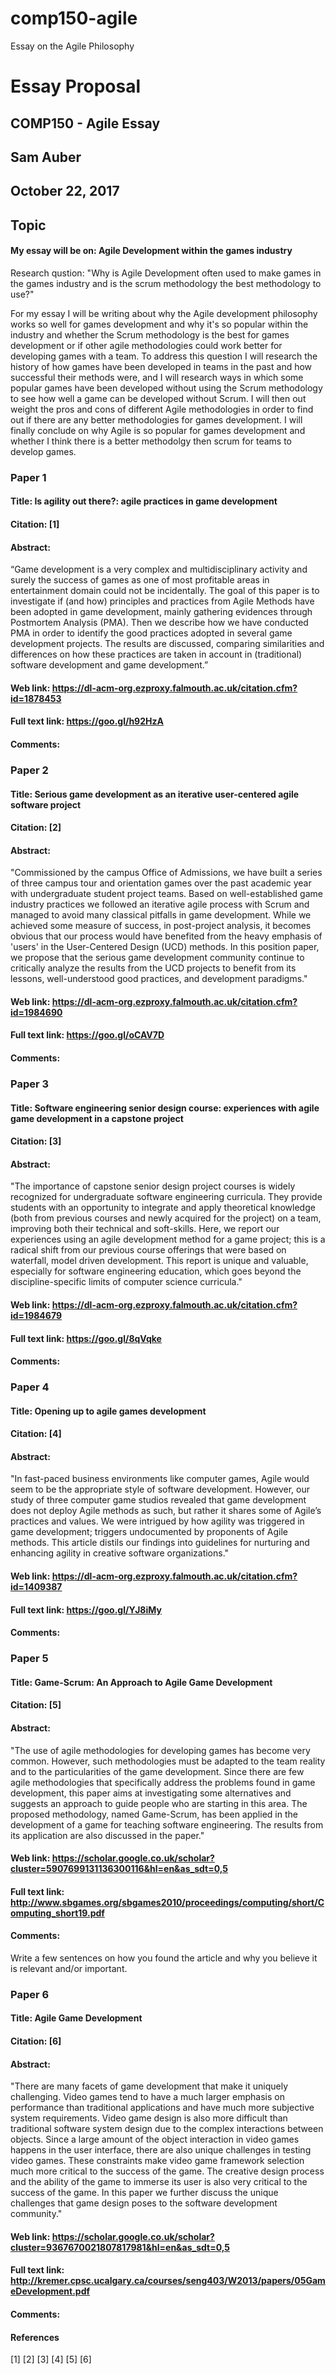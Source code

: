 # comp150-agile
Essay on the Agile Philosophy

# Essay Proposal
## COMP150 - Agile Essay
## Sam Auber
## October 22, 2017

## Topic
#### My essay will be on: Agile Development within the games industry
Research qustion: "Why is Agile Development often used to make games in the games industry and is the scrum methodology the best methodology to use?"

For my essay I will be writing about why the Agile development philosophy works so well for games development and why it's so popular within the industry and whether the Scrum methodology is the best for games development or if other agile methodologies could work better for developing games with a team.
To address this question I will research the history of how games have been developed in teams in the past and how successful their methods were, and I will research ways in which some popular games have been developed without using the Scrum methodology to see how well a game can be developed without Scrum. I will then out weight the pros and cons of different Agile methodologies in order to find out if there are any better methodologies for games development.
I will finally conclude on why Agile is so popular for games development and whether I think there is a better methodolgy then scrum for teams to develop games.

### Paper 1
#### Title: Is agility out there?: agile practices in game development
#### Citation: [1]
#### Abstract: 
“Game development is a very complex and multidisciplinary activity and surely the success of games as one of most profitable areas in entertainment domain could not be incidentally. The goal of this paper is to investigate if (and how) principles and practices from Agile Methods have been adopted in game development, mainly gathering evidences through Postmortem Analysis (PMA).
Then we describe how we have conducted PMA in order to identify the good practices adopted in several game development projects. The results are discussed, comparing similarities and differences on how these practices are taken in account in (traditional) software development and game development.”
#### Web link: https://dl-acm-org.ezproxy.falmouth.ac.uk/citation.cfm?id=1878453
#### Full text link: https://goo.gl/h92HzA
#### Comments: 


### Paper 2
#### Title: Serious game development as an iterative user-centered agile software project
#### Citation: [2]
#### Abstract:
"Commissioned by the campus Office of Admissions, we have built a series of three campus tour and orientation games over the past academic year with undergraduate student project teams. Based on well-established game industry practices we followed an iterative agile process with Scrum and managed to avoid many classical pitfalls in game development. While we achieved some measure of success, in post-project analysis, it becomes obvious that our process would have benefited from the heavy emphasis of 'users' in the User-Centered Design (UCD) methods. In this position paper, we propose that the serious game development community continue to critically analyze the results from the UCD projects to benefit from its lessons, well-understood good practices, and development paradigms."
#### Web link: https://dl-acm-org.ezproxy.falmouth.ac.uk/citation.cfm?id=1984690
#### Full text link: https://goo.gl/oCAV7D
#### Comments:


### Paper 3
#### Title: Software engineering senior design course: experiences with agile game development in a capstone project
#### Citation: [3]
#### Abstract:
"The importance of capstone senior design project courses is widely recognized for undergraduate software engineering curricula. They provide students with an opportunity to integrate and apply theoretical knowledge (both from previous courses and newly acquired for the project) on a team, improving both their technical and soft-skills. Here, we report our experiences using an agile development method for a game project; this is a radical shift from our previous course offerings that were based on waterfall, model driven development. This report is unique and valuable, especially for software engineering education, which goes beyond the discipline-specific limits of computer science curricula."
#### Web link: https://dl-acm-org.ezproxy.falmouth.ac.uk/citation.cfm?id=1984679
#### Full text link: https://goo.gl/8qVqke
#### Comments:


### Paper 4
#### Title: Opening up to agile games development
#### Citation: [4]
#### Abstract:
"In fast-paced business environments like computer games, Agile would seem to be the appropriate style of software development. However, our study of three computer game studios revealed that game development does not deploy Agile methods as such, but rather it shares some of Agile’s practices and values. We were intrigued by how agility was triggered in game development; triggers undocumented by proponents of Agile methods. This article distils our findings into guidelines for nurturing and enhancing agility in creative software organizations."
#### Web link: https://dl-acm-org.ezproxy.falmouth.ac.uk/citation.cfm?id=1409387
#### Full text link: https://goo.gl/YJ8iMy
#### Comments:

### Paper 5
#### Title: Game-Scrum: An Approach to Agile Game Development
#### Citation: [5]
#### Abstract:
"The use of agile methodologies for developing games has become very common. However, such methodologies must be adapted to the team reality and to the particularities of the game development. Since there are few agile methodologies that specifically address the problems found in game development, this paper aims at investigating some alternatives and suggests an approach to guide people who are starting in this area. The proposed methodology, named Game-Scrum, has been applied in the development of a game for teaching software engineering. The results from its application are also discussed in the paper."
#### Web link: https://scholar.google.co.uk/scholar?cluster=5907699131136300116&hl=en&as_sdt=0,5
#### Full text link: http://www.sbgames.org/sbgames2010/proceedings/computing/short/Computing_short19.pdf
#### Comments:
Write a few sentences on how you found the article and why you believe it
is relevant and/or important.

### Paper 6
#### Title: Agile Game Development
#### Citation: [6]
#### Abstract:
"There are many facets of game development that make it uniquely challenging. Video games tend to have a much larger emphasis on performance than traditional applications and have much more subjective system requirements. Video game design is also more difficult than traditional software system design due to the complex interactions between objects. Since a large amount of the object interaction in video games happens in the user interface, there are also unique challenges in testing video games. These constraints make video game framework selection much more critical to the success of the game. The creative design process and the ability of the game to immerse its user is also very critical to the success of the game. In this paper we further discuss the unique challenges that game design poses to the software development community."
#### Web link: https://scholar.google.co.uk/scholar?cluster=9367670021807817981&hl=en&as_sdt=0,5
#### Full text link: http://kremer.cpsc.ucalgary.ca/courses/seng403/W2013/papers/05GameDevelopment.pdf
#### Comments:


#### References
[1]
[2]
[3]
[4]
[5]
[6]
